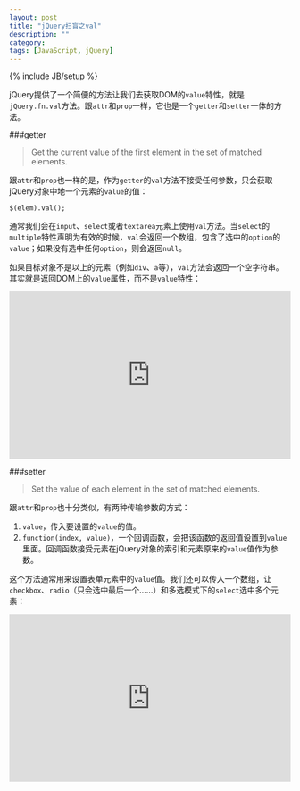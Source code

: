 ```yaml
---
layout: post
title: "jQuery扫盲之val"
description: ""
category: 
tags: [JavaScript, jQuery]
---
```

{% include JB/setup %}

jQuery提供了一个简便的方法让我们去获取DOM的`value`特性，就是`jQuery.fn.val`方法。跟`attr`和`prop`一样，它也是一个`getter`和`setter`一体的方法。

###getter

> Get the current value of the first element in the set of matched elements.

跟`attr`和`prop`也一样的是，作为`getter`的`val`方法不接受任何参数，只会获取jQuery对象中地一个元素的`value`的值：

    $(elem).val();

通常我们会在`input`、`select`或者`textarea`元素上使用`val`方法。当`select`的`multiple`特性声明为有效的时候，`val`会返回一个数组，包含了选中的`option`的`value`；如果没有选中任何`option`，则会返回`null`。

如果目标对象不是以上的元素（例如`div`、`a`等），`val`方法会返回一个空字符串。其实就是返回DOM上的`value`属性，而不是`value`特性：

<iframe width="100%" height="300" src="http://jsfiddle.net/Hrv6u/embedded/js,html/" allowfullscreen="allowfullscreen" frameborder="0"> </iframe>

###setter

> Set the value of each element in the set of matched elements.

跟`attr`和`prop`也十分类似，有两种传输参数的方式：

1. `value`，传入要设置的`value`的值。
2. `function(index, value)`，一个回调函数，会把该函数的返回值设置到`value`里面。回调函数接受元素在jQuery对象的索引和元素原来的`value`值作为参数。

这个方法通常用来设置表单元素中的`value`值。我们还可以传入一个数组，让`checkbox`、`radio`（只会选中最后一个……）和多选模式下的`select`选中多个元素：

<iframe width="100%" height="300" src="http://jsfiddle.net/b9mkA/embedded/html,js,result/" allowfullscreen="allowfullscreen" frameborder="0"> </iframe>
